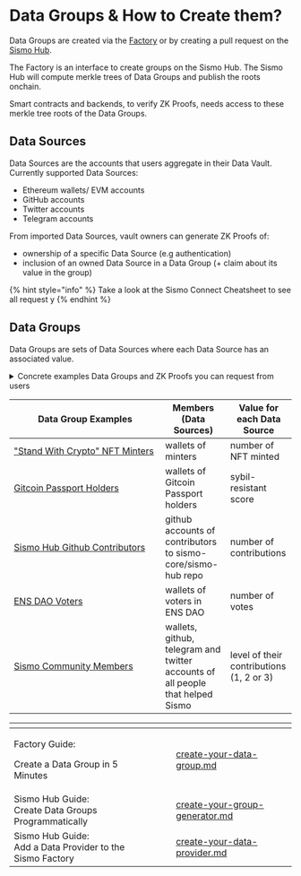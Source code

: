 # Data Groups & How to Create them?

Data Groups are created via the [Factory](https://factory.sismo.io) or by creating a pull request on the [Sismo Hub](https://github.com/sismo-core/sismo-hub).

The Factory is an interface to create groups on the Sismo Hub. The Sismo Hub will compute merkle trees of Data Groups and publish the roots onchain.

Smart contracts and backends, to verify ZK Proofs, needs access to these merkle tree roots of the Data Groups.

## Data Sources

Data Sources are the accounts that users aggregate in their Data Vault. Currently supported Data Sources:&#x20;

* Ethereum wallets/ EVM accounts
* GitHub accounts
* Twitter accounts
* Telegram accounts

From imported Data Sources, vault owners can generate ZK Proofs of:

* ownership of a specific Data Source (e.g authentication)
* inclusion of an owned Data Source in a Data Group (+ claim about its value in the group)

{% hint style="info" %}
Take a look at the Sismo Connect Cheatsheet to see all request y
{% endhint %}

## Data Groups

Data Groups are sets of Data Sources where each Data Source has an associated value.

<details>

<summary>Concrete examples Data Groups and ZK Proofs you can request from users</summary>

```json
{ // "Stand With Crypto" NFT Minters Data Group
  "0xa2bf1b0a7e079767b4701b5a1d9d5700eb42d1d1": "2", // minted 2 NFTs
  "0xd03ad690ed8065edfdc1e08197a3ebc71535a7ff": "4", // minted 24 NFTs
  "0x70ddb5abf21202602b57f4860ee1262a594a0086": "21",// minted 21 NFTs
  "0x0e440bd9798ad22cb8fd6f1a433f2f16e8786770": "3", 
  "0x1e8cbbbfb827785ecc23dd0426a8907c7cdcca3a": "3",
  "0x4101ec64896fa8afda5be145b6321275bb375fe0": "3",
  "0x600f9faa8a2d39a710b28e2d0ec8a5dacc12b00f": "11",
  "0xc643c9411a6b489e9833b16631140f42bbfcb6d1": "2",
  "0x750f565251228a561d8ce8cceb03731a7a2430f8": "2",
  "0x2245be89fc8fab94ed982e859aa3212a4e4eb7e5": "14",
  [...]
}
```

* All owners of these wallets can create a ZK Proof that they are part of this group

<!---->

* owner of `0x70ddb5abf21202602b57f4860ee1262a594a0086` can create a ZK Proof that they are part of the group with value > 10 (e.g minted more than 10 NFTs)
* owner of 0xa2bf1b0a7e079767b4701b5a1d9d5700eb42d1d1 can create a ZK Proof that they are part of the group with value = 21 (e.g minted exactly 2 NFT)



```json
{ // Sismo Community Data Group, created by Sismo
  // It regroups all community members, organized in 3 levels
  // level 1 = supporter, level 2 = contributor, level 3 = builder
  "0x32108e5f09f0df35aefc2ef4c520bbd06a57dae5": "2", // level 2 
  "0x53deea1808b6d2b8681241e3857b6c6ed1e7e103": "1", // level 1
  "0x1c494f1919c1512ebe74a5dcc17dac9a64069023": "2", // level 2
  "dhadrien.eth": "3", // level 3
  "github:yum0e": "2",
  "github:leosayous21": "2",
  "telegram:sampolgar": "2",
  "telegram:zpedro": "2",
  "twitter:wojtekwtf": "3",
  "twitter:albiverse": "3",
  [...]
}
```

* All owners of these wallets can create a ZK Proof that they are part of this group

<!---->

* owner of `dhadrien.eth` can create a ZK Proof that they are part of the group with value > 2 (e.g community member with level > 2)
* owner of  @wojtekwtf on twitter can create  a ZK Proof that they are part of the group with value = 3 (e.g community member with level 3)



</details>

<table><thead><tr><th width="254.33333333333331">Data Group Examples</th><th>Members (Data Sources)</th><th>Value for each Data Source</th></tr></thead><tbody><tr><td><a href="https://factory.sismo.io/groups-explorer?search=0xfae674b6cba3ff2f8ce2114defb200b1">"Stand With Crypto" NFT Minters</a></td><td>wallets of minters </td><td>number of NFT minted</td></tr><tr><td><a href="https://factory.sismo.io/groups-explorer?search=0x1cde61966decb8600dfd0749bd371f12">Gitcoin Passport Holders</a></td><td>wallets of Gitcoin Passport holders</td><td>sybil-resistant score</td></tr><tr><td><a href="https://factory.sismo.io/groups-explorer?search=0xda1c3726426d5639f4c6352c2c976b87">Sismo Hub Github Contributors </a></td><td>github accounts of contributors to sismo-core/sismo-hub repo</td><td>number of contributions</td></tr><tr><td><a href="https://factory.sismo.io/groups-explorer?search=0x85c7ee90829de70d0d51f52336ea4722">ENS DAO Voters</a></td><td>wallets of voters in ENS DAO</td><td>number of votes</td></tr><tr><td><a href="https://factory.sismo.io/groups-explorer?search=0xd630aa769278cacde879c5c0fe5d203c">Sismo Community Members</a></td><td>wallets, github, telegram and twitter accounts of all people that helped Sismo</td><td>level of their contributions (1, 2 or 3)</td></tr></tbody></table>



<table data-view="cards"><thead><tr><th></th><th></th><th></th><th data-hidden data-card-target data-type="content-ref"></th></tr></thead><tbody><tr><td><p>Factory Guide: </p><p>Create a Data Group in 5 Minutes</p></td><td></td><td></td><td><a href="create-your-data-group.md">create-your-data-group.md</a></td></tr><tr><td>Sismo Hub Guide: <br>Create Data Groups Programmatically</td><td></td><td></td><td><a href="create-your-group-generator.md">create-your-group-generator.md</a></td></tr><tr><td>Sismo Hub Guide: <br>Add a Data Provider to the Sismo Factory</td><td></td><td></td><td><a href="create-your-data-provider.md">create-your-data-provider.md</a></td></tr></tbody></table>
